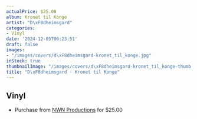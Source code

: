 ```yaml
---
actualPrice: $25.00
album: Kronet til Konge
artist: "D\xF8dheimsgard"
categories:
- Vinyl
date: '2024-12-05T06:23:51'
draft: false
images:
- "/images/covers/d\xF8dheimsgard-kronet_til_konge.jpg"
inStock: true
thumbnailImage: "/images/covers/d\xF8dheimsgard-kronet_til_konge-thumb.jpg"
title: "D\xF8dheimsgard - Kronet til Konge"
---
```


## Vinyl
* Purchase from [NWN Productions](http://shop.nwnprod.com/index.php?route=product/product&path=75&product_id=11848&sort=pd.name&order=ASC) for $25.00
